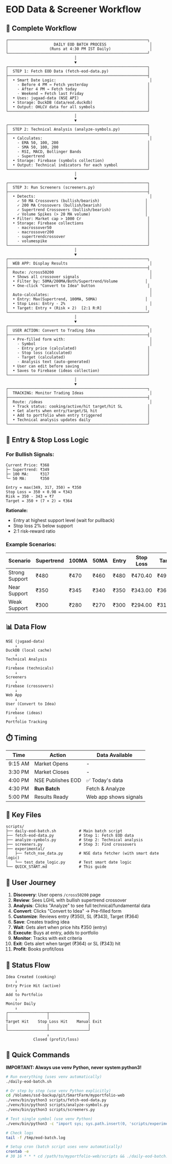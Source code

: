 # EOD Data & Screener Workflow

## 🔄 Complete Workflow

```
┌─────────────────────────────────────────────────────────────┐
│                    DAILY EOD BATCH PROCESS                   │
│                  (Runs at 4:30 PM IST Daily)                 │
└─────────────────────────────────────────────────────────────┘
                              │
                              ▼
┌─────────────────────────────────────────────────────────────┐
│  STEP 1: Fetch EOD Data (fetch-eod-data.py)                 │
├─────────────────────────────────────────────────────────────┤
│  • Smart Date Logic:                                         │
│    - Before 4 PM → Fetch yesterday                          │
│    - After 4 PM → Fetch today                               │
│    - Weekend → Fetch last Friday                            │
│  • Uses: jugaad-data (NSE API)                              │
│  • Storage: DuckDB (data/eod.duckdb)                        │
│  • Output: OHLCV data for all symbols                       │
└─────────────────────────────────────────────────────────────┘
                              │
                              ▼
┌─────────────────────────────────────────────────────────────┐
│  STEP 2: Technical Analysis (analyze-symbols.py)            │
├─────────────────────────────────────────────────────────────┤
│  • Calculates:                                               │
│    - EMA 50, 100, 200                                       │
│    - SMA 50, 100, 200                                       │
│    - RSI, MACD, Bollinger Bands                             │
│    - Supertrend                                             │
│  • Storage: Firebase (symbols collection)                   │
│  • Output: Technical indicators for each symbol             │
└─────────────────────────────────────────────────────────────┘
                              │
                              ▼
┌─────────────────────────────────────────────────────────────┐
│  STEP 3: Run Screeners (screeners.py)                       │
├─────────────────────────────────────────────────────────────┤
│  • Detects:                                                  │
│    ✓ 50 MA Crossovers (bullish/bearish)                    │
│    ✓ 200 MA Crossovers (bullish/bearish)                   │
│    ✓ Supertrend Crossovers (bullish/bearish)               │
│    ✓ Volume Spikes (> 20 MA volume)                        │
│  • Filter: Market cap > 1000 Cr                             │
│  • Storage: Firebase collections                            │
│    - macrossover50                                          │
│    - macrossover200                                         │
│    - supertrendcrossover                                    │
│    - volumespike                                            │
└─────────────────────────────────────────────────────────────┘
                              │
                              ▼
┌─────────────────────────────────────────────────────────────┐
│  WEB APP: Display Results                                    │
├─────────────────────────────────────────────────────────────┤
│  Route: /cross50200                                          │
│  • Shows all crossover signals                               │
│  • Filter by: 50MA/200MA/Both/Supertrend/Volume            │
│  • One-click "Convert to Idea" button                       │
│                                                              │
│  Auto-calculates:                                            │
│  • Entry: Max(Supertrend, 100MA, 50MA)                     │
│  • Stop Loss: Entry - 2%                                     │
│  • Target: Entry + (Risk × 2)  [2:1 R:R]                   │
└─────────────────────────────────────────────────────────────┘
                              │
                              ▼
┌─────────────────────────────────────────────────────────────┐
│  USER ACTION: Convert to Trading Idea                        │
├─────────────────────────────────────────────────────────────┤
│  • Pre-filled form with:                                     │
│    - Symbol                                                  │
│    - Entry price (calculated)                               │
│    - Stop loss (calculated)                                 │
│    - Target (calculated)                                    │
│    - Analysis text (auto-generated)                         │
│  • User can edit before saving                              │
│  • Saves to Firebase (ideas collection)                     │
└─────────────────────────────────────────────────────────────┘
                              │
                              ▼
┌─────────────────────────────────────────────────────────────┐
│  TRACKING: Monitor Trading Ideas                             │
├─────────────────────────────────────────────────────────────┤
│  Route: /ideas                                               │
│  • Track status: cooking/active/hit target/hit SL           │
│  • Get alerts when entry/target/SL hit                      │
│  • Add to portfolio when entry triggered                    │
│  • Technical analysis updates daily                         │
└─────────────────────────────────────────────────────────────┘
```

## 🎯 Entry & Stop Loss Logic

### For Bullish Signals:

```
Current Price: ₹368
├─ Supertrend: ₹349
├─ 100 MA:     ₹317
└─ 50 MA:      ₹350

Entry = max(349, 317, 350) = ₹350
Stop Loss = 350 × 0.98 = ₹343
Risk = 350 - 343 = ₹7
Target = 350 + (7 × 2) = ₹364
```

**Rationale:**
- Entry at highest support level (wait for pullback)
- Stop loss 2% below support
- 2:1 risk-reward ratio

### Example Scenarios:

| Scenario | Supertrend | 100MA | 50MA | Entry | Stop Loss | Target |
|----------|-----------|-------|------|-------|-----------|--------|
| Strong Support | ₹480 | ₹470 | ₹460 | ₹480 | ₹470.40 | ₹499.20 |
| Near Support | ₹350 | ₹345 | ₹340 | ₹350 | ₹343.00 | ₹364.00 |
| Weak Support | ₹300 | ₹280 | ₹270 | ₹300 | ₹294.00 | ₹312.00 |

## 📊 Data Flow

```
NSE (jugaad-data)
    ↓
DuckDB (local cache)
    ↓
Technical Analysis
    ↓
Firebase (technicals)
    ↓
Screeners
    ↓
Firebase (crossovers)
    ↓
Web App
    ↓
User (Convert to Idea)
    ↓
Firebase (ideas)
    ↓
Portfolio Tracking
```

## ⏱️ Timing

| Time | Action | Data Available |
|------|--------|----------------|
| 9:15 AM | Market Opens | - |
| 3:30 PM | Market Closes | - |
| 4:00 PM | NSE Publishes EOD | ✅ Today's data |
| 4:30 PM | **Run Batch** | Fetch & Analyze |
| 5:00 PM | Results Ready | Web app shows signals |

## 🔧 Key Files

```
scripts/
├── daily-eod-batch.sh          # Main batch script
├── fetch-eod-data.py           # Step 1: Fetch EOD data
├── analyze-symbols.py          # Step 2: Technical analysis
├── screeners.py                # Step 3: Find crossovers
├── experimental/
│   ├── fetch_nse_data.py       # NSE data fetcher (with smart date logic)
│   └── test_date_logic.py      # Test smart date logic
└── QUICK_START.md              # This guide
```

## 📱 User Journey

1. **Discovery**: User opens `/cross50200` page
2. **Review**: Sees LGHL with bullish supertrend crossover
3. **Analysis**: Clicks "Analyze" to see full technical/fundamental data
4. **Convert**: Clicks "Convert to Idea" → Pre-filled form
5. **Customize**: Reviews entry (₹350), SL (₹343), Target (₹364)
6. **Save**: Creates trading idea
7. **Wait**: Gets alert when price hits ₹350 (entry)
8. **Execute**: Buys at entry, adds to portfolio
9. **Monitor**: Tracks with exit criteria
10. **Exit**: Gets alert when target (₹364) or SL (₹343) hit
11. **Profit**: Books profit/loss

## 🎨 Status Flow

```
Idea Created (cooking)
    ↓
Entry Price Hit (active)
    ↓
Add to Portfolio
    ↓
Monitor Daily
    ↓
┌─────────────────┬─────────────────┐
│                 │                 │
Target Hit    Stop Loss Hit    Manual Exit
│                 │                 │
└─────────────────┴─────────────────┘
                  ↓
            Closed (profit/loss)
```

## 🚀 Quick Commands

**IMPORTANT: Always use venv Python, never system python3!**

```bash
# Run everything (uses venv automatically)
./daily-eod-batch.sh

# Or step by step (use venv Python explicitly)
cd /Volumes/ssd-backup/git/SmartFarm/myportfolio-web
./venv/bin/python3 scripts/fetch-eod-data.py
./venv/bin/python3 scripts/analyze-symbols.py
./venv/bin/python3 scripts/screeners.py

# Test single symbol (use venv Python)
./venv/bin/python3 -c "import sys; sys.path.insert(0, 'scripts/experimental'); from fetch_nse_data import NSEDataFetcher; f=NSEDataFetcher(); f.fetch_and_store('RELIANCE'); f.close()"

# Check logs
tail -f /tmp/eod-batch.log

# Setup cron (batch script uses venv automatically)
crontab -e
# 30 16 * * * cd /path/to/myportfolio-web/scripts && ./daily-eod-batch.sh >> /tmp/eod-batch.log 2>&1
```
